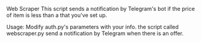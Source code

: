 Web Scraper
This script sends a notification by Telegram's bot if the price of item is less than a that you've set up.

Usage:
Modify auth.py's parameters with your info.
the script called webscraper.py send a notification by Telegram when there is an offer.
